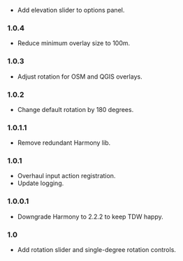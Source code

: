 - Add elevation slider to options panel.

### 1.0.4
- Reduce minimum overlay size to 100m.

### 1.0.3 
- Adjust rotation for OSM and QGIS overlays.

### 1.0.2 
- Change default rotation by 180 degrees.

### 1.0.1.1
- Remove redundant Harmony lib.

### 1.0.1
- Overhaul input action registration.
- Update logging.

### 1.0.0.1
- Downgrade Harmony to 2.2.2 to keep TDW happy.

### 1.0
- Add rotation slider and single-degree rotation controls.